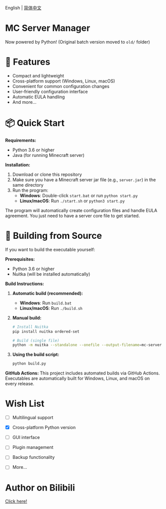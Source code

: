 English | [简体中文](README_ZH.md)


# MC Server Manager


Now powered by Python! (Original batch version moved to `old/` folder)


# 🌟 Features


- Compact and lightweight
- Cross-platform support (Windows, Linux, macOS)
- Convenient for common configuration changes
- User-friendly configuration interface
- Automatic EULA handling
- And more...


# 📦 Quick Start


**Requirements:**
- Python 3.6 or higher
- Java (for running Minecraft server)

**Installation:**
1. Download or clone this repository
2. Make sure you have a Minecraft server jar file (e.g., `server.jar`) in the same directory
3. Run the program:
   - **Windows**: Double-click `start.bat` or run `python start.py`
   - **Linux/macOS**: Run `./start.sh` or `python3 start.py`

The program will automatically create configuration files and handle EULA agreement. You just need to have a server core file to get started.

# 🔧 Building from Source

If you want to build the executable yourself:

**Prerequisites:**
- Python 3.6 or higher
- Nuitka (will be installed automatically)

**Build Instructions:**

1. **Automatic build (recommended):**
   - **Windows**: Run `build.bat`
   - **Linux/macOS**: Run `./build.sh`

2. **Manual build:**
   ```bash
   # Install Nuitka
   pip install nuitka ordered-set
   
   # Build (single file)
   python -m nuitka --standalone --onefile --output-filename=mc-server-manager --enable-plugin=no-qt --assume-yes-for-downloads --output-dir=dist start.py
   ```

3. **Using the build script:**
   ```bash
   python build.py
   ```

**GitHub Actions:**
This project includes automated builds via GitHub Actions. Executables are automatically built for Windows, Linux, and macOS on every release.

# Wish List


- [ ] Multilingual support
- [x] Cross-platform Python version
- [ ] GUI interface
- [ ] Plugin management
- [ ] Backup functionality
- [ ] More...


# Author on Bilibili


[Click here!](https://space.bilibili.com/3546703915387263)
